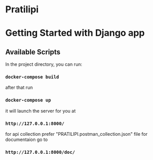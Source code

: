 # Pratilipi
# Getting Started with Django app


## Available Scripts

In the project directory, you can run:

### `docker-compose build`

after that run 

### `docker-compose up`

it will launch the server for you at 
### `http://127.0.0.1:8000/`


for api collection prefer "PRATILIPI.postman_collection.json" file
for  documentaion go to
### `http://127.0.0.1:8000/doc/`
